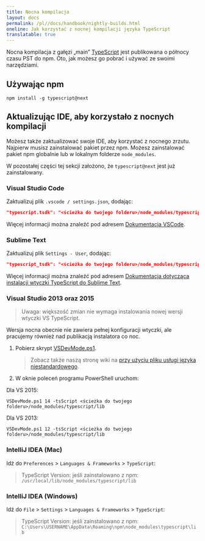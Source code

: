 ```yaml
---
title: Nocna kompilacja
layout: docs
permalink: /pl//docs/handbook/nightly-builds.html
oneline: Jak korzystać z nocnej kompilacji języka TypeScript
translatable: true
---
```


Nocna kompilacja z gałęzi „main” [TypeScript](https://github.com/Microsoft/TypeScript/tree/main) jest publikowana o północy czasu PST do npm.
Oto, jak możesz go pobrać i używać ze swoimi narzędziami.

## Używając npm

```shell
npm install -g typescript@next
```

## Aktualizując IDE, aby korzystało z nocnych kompilacji

Możesz także zaktualizować swoje IDE, aby korzystać z nocnego zrzutu.
Najpierw musisz zainstalować pakiet przez npm.
Możesz zainstalować pakiet npm globalnie lub w lokalnym folderze `node_modules`.

W pozostałej części tej sekcji założono, że `typescript@next` jest już zainstalowany.

### Visual Studio Code

Zaktualizuj plik `.vscode / settings.json`, dodając:

```json
"typescript.tsdk": "<ścieżka do twojego folderu>/node_modules/typescript/lib"
```

Więcej informacji można znaleźć pod adresem [Dokumentacja VSCode](https://code.visualstudio.com/Docs/languages/typescript#_using-newer-typescript-versions).

### Sublime Text

Zaktualizuj plik `Settings - User`, dodając:

```json
"typescript_tsdk": "<ścieżka do twojego folderu>/node_modules/typescript/lib"
```

Więcej informacji można znaleźć pod adresem [Dokumentacja dotycząca instalacji wtyczki TypeScript do Sublime Text](https://github.com/Microsoft/TypeScript-Sublime-Plugin#installation).

### Visual Studio 2013 oraz 2015

> Uwaga: większość zmian nie wymaga instalowania nowej wersji wtyczki VS TypeScript.

Wersja nocna obecnie nie zawiera pełnej konfiguracji wtyczki, ale pracujemy również nad publikacją instalatora co noc.

1. Pobierz skrypt [VSDevMode.ps1](https://github.com/Microsoft/TypeScript/blob/master/scripts/VSDevMode.ps1).

   > Zobacz także naszą stronę wiki na [przy użyciu pliku usługi języka niestandardowego](https://github.com/Microsoft/TypeScript/wiki/Dev-Mode-in-Visual-Studio#using-a-custom-language-service-file).

2. W oknie poleceń programu PowerShell uruchom:

Dla VS 2015:

```posh
VSDevMode.ps1 14 -tsScript <ścieżka do twojego folderu>/node_modules/typescript/lib
```

Dla VS 2013:

```posh
VSDevMode.ps1 12 -tsScript <ścieżka do twojego folderu>/node_modules/typescript/lib
```

### IntelliJ IDEA (Mac)

Idź do `Preferences` > `Languages & Frameworks` > `TypeScript`:

> TypeScript Version: jeśli zainstalowano z npm: `/usr/local/lib/node_modules/typescript/lib`

### IntelliJ IDEA (Windows)

Idź do `File` > `Settings` > `Languages & Frameworks` > `TypeScript`:

> TypeScript Version: jeśli zainstalowano z npm: `C:\Users\USERNAME\AppData\Roaming\npm\node_modules\typescript\lib`
